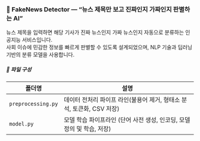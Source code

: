 ### 📰 FakeNews Detector — “뉴스 제목만 보고 진짜인지 가짜인지 판별하는 AI”  

뉴스 제목을 입력하면 해당 기사가 진짜 뉴스인지 가짜 뉴스인지 자동으로 분류하는 인공지능 서비스입니다.  
사회 이슈에 민감한 정보를 빠르게 판별할 수 있도록 설계되었으며, NLP 기술과 딥러닝 기반의 분류 모델을 사용합니다.  

##### 📃 파일 구성

| 폴더명    | 설명 |
|-----------|------|
| `preprocessing.py`    | 데이터 전처리 파이프 라인(불용어 제거, 형태소 분석, 토큰화, CSV 저장) |
| `model.py`            | 모델 학습 파이프라인 (단어 사전 생성, 인코딩, 모델 정의 및 학습, 저장) |
